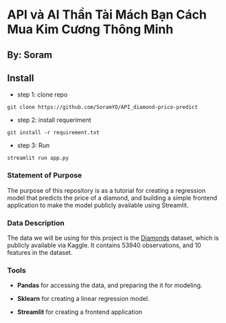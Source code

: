 # API và AI Thần Tài Mách Bạn Cách Mua Kim Cương Thông Minh #

## By: Soram ##


## Install
 
* step 1: clone repo

```
git clone https://github.com/SoramYO/API_diamond-price-predict
```
* step 2: install requeriment

```
git install -r requirement.txt
```
* step 3: Run
```
streamlit run app.py

```

### Statement of Purpose ###

The purpose of this repository is as a tutorial for creating a regression model that predicts the price of a diamond, and building a simple frontend application to make the model publicly available using Streamlit.

### Data Description ###

The data we will be using for this project is the [Diamonds](https://www.kaggle.com/datasets/shivam2503/diamonds) dataset, which is publicly available via Kaggle. It contains 53940 observations, and 10 features in the dataset.

### Tools ###

- **Pandas** for accessing the data, and preparing the it for modeling.

- **Sklearn** for creating a linear regression model.

- **Streamlit** for creating a frontend application
